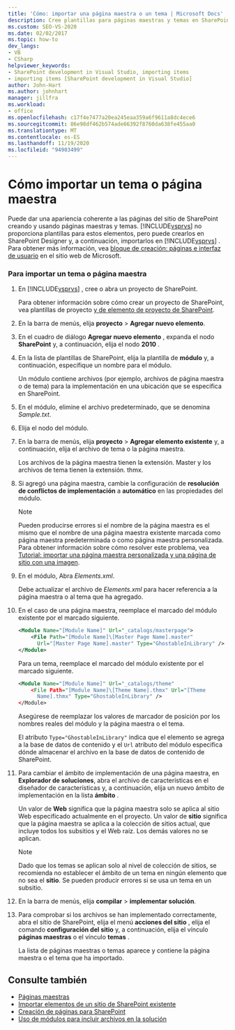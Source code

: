 ```yaml
---
title: 'Cómo: importar una página maestra o un tema | Microsoft Docs'
description: Cree plantillas para páginas maestras y temas en SharePoint Designer y, a continuación, importe en Visual Studio para dar a las páginas del sitio de SharePoint una apariencia coherente.
ms.custom: SEO-VS-2020
ms.date: 02/02/2017
ms.topic: how-to
dev_langs:
- VB
- CSharp
helpviewer_keywords:
- SharePoint development in Visual Studio, importing items
- importing items [SharePoint development in Visual Studio]
author: John-Hart
ms.author: johnhart
manager: jillfra
ms.workload:
- office
ms.openlocfilehash: c17f4e7477a20ea245eaa359a6f9611a8dc4ece6
ms.sourcegitcommit: 86e98df462b574ade66392f8760da638fe455aa0
ms.translationtype: MT
ms.contentlocale: es-ES
ms.lasthandoff: 11/19/2020
ms.locfileid: "94903499"
---
```

# <a name="how-to-import-a-master-page-or-theme"></a>Cómo importar un tema o página maestra
  Puede dar una apariencia coherente a las páginas del sitio de SharePoint creando y usando páginas maestras y temas. [!INCLUDE[vsprvs](../sharepoint/includes/vsprvs-md.md)] no proporciona plantillas para estos elementos, pero puede crearlos en SharePoint Designer y, a continuación, importarlos en [!INCLUDE[vsprvs](../sharepoint/includes/vsprvs-md.md)] . Para obtener más información, vea [bloque de creación: páginas e interfaz de usuario](/previous-versions/office/developer/sharepoint-2010/ee539040(v=office.14)) en el sitio web de Microsoft.

### <a name="to-import-a-master-page-or-theme"></a>Para importar un tema o página maestra

1. En [!INCLUDE[vsprvs](../sharepoint/includes/vsprvs-md.md)] , cree o abra un proyecto de SharePoint.

     Para obtener información sobre cómo crear un proyecto de SharePoint, vea plantillas de proyecto [y de elemento de proyecto de SharePoint](../sharepoint/sharepoint-project-and-project-item-templates.md).

2. En la barra de menús, elija **proyecto**  >  **Agregar nuevo elemento**.

3. En el cuadro de diálogo **Agregar nuevo elemento** , expanda el nodo **SharePoint** y, a continuación, elija el nodo **2010** .

4. En la lista de plantillas de SharePoint, elija la plantilla de **módulo** y, a continuación, especifique un nombre para el módulo.

     Un módulo contiene archivos (por ejemplo, archivos de página maestra o de tema) para la implementación en una ubicación que se especifica en SharePoint.

5. En el módulo, elimine el archivo predeterminado, que se denomina *Sample.txt*.

6. Elija el nodo del módulo.

7. En la barra de menús, elija **proyecto**  >  **Agregar elemento existente** y, a continuación, elija el archivo de tema o la página maestra.

     Los archivos de la página maestra tienen la extensión. Master y los archivos de tema tienen la extensión. thmx.

8. Si agregó una página maestra, cambie la configuración de **resolución de conflictos de implementación** a **automático** en las propiedades del módulo.

    > [!NOTE]
    > Pueden producirse errores si el nombre de la página maestra es el mismo que el nombre de una página maestra existente marcada como página maestra predeterminada o como página maestra personalizada. Para obtener información sobre cómo resolver este problema, vea [Tutorial: importar una página maestra personalizada y una página de sitio con una imagen](../sharepoint/walkthrough-import-a-custom-master-page-and-site-page-with-an-image.md).

9. En el módulo, Abra *Elements.xml*.

     Debe actualizar el archivo de *Elements.xml* para hacer referencia a la página maestra o al tema que ha agregado.

10. En el caso de una página maestra, reemplace el marcado del módulo existente por el marcado siguiente.

    ```xml
    <Module Name="[Module Name]" Url="_catalogs/masterpage">
        <File Path="[Module Name]\[Master Page Name].master"
          Url="[Master Page Name].master" Type="GhostableInLibrary" />
    </Module>
    ```

     Para un tema, reemplace el marcado del módulo existente por el marcado siguiente.

    ```xml
    <Module Name="[Module Name]" Url="_catalogs/theme"
        <File Path="[Module Name]\[Theme Name].thmx" Url="[Theme
          Name].thmx" Type="GhostableInLibrary" />
    </Module>
    ```

     Asegúrese de reemplazar los valores de marcador de posición por los nombres reales del módulo y la página maestra o el tema.

     El atributo `Type="GhostableInLibrary"` indica que el elemento se agrega a la base de datos de contenido y el `Url` atributo del módulo especifica dónde almacenar el archivo en la base de datos de contenido de SharePoint.

11. Para cambiar el ámbito de implementación de una página maestra, en **Explorador de soluciones**, abra el archivo de características en el diseñador de características y, a continuación, elija un nuevo ámbito de implementación en la lista **ámbito** .

     Un valor de **Web** significa que la página maestra solo se aplica al sitio Web especificado actualmente en el proyecto. Un valor de **sitio** significa que la página maestra se aplica a la colección de sitios actual, que incluye todos los subsitios y el Web raíz. Los demás valores no se aplican.

    > [!NOTE]
    > Dado que los temas se aplican solo al nivel de colección de sitios, se recomienda no establecer el ámbito de un tema en ningún elemento que no sea el **sitio**. Se pueden producir errores si se usa un tema en un subsitio.

12. En la barra de menús, elija **compilar**  >  **implementar solución**.

13. Para comprobar si los archivos se han implementado correctamente, abra el sitio de SharePoint, elija el menú **acciones del sitio** , elija el comando **configuración del sitio** y, a continuación, elija el vínculo **páginas maestras** o el vínculo **temas** .

     La lista de páginas maestras o temas aparece y contiene la página maestra o el tema que ha importado.

## <a name="see-also"></a>Consulte también
- [Páginas maestras](/previous-versions/office/developer/sharepoint-2010/ms443795(v=office.14))
- [Importar elementos de un sitio de SharePoint existente](../sharepoint/importing-items-from-an-existing-sharepoint-site.md)
- [Creación de páginas para SharePoint](../sharepoint/creating-pages-for-sharepoint.md)
- [Uso de módulos para incluir archivos en la solución](../sharepoint/using-modules-to-include-files-in-the-solution.md)

